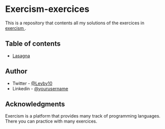 # Exercism-exercices

This is a repository that contents all my solutions of the exercices in [ exercism ](https://exercism.org/). 

## Table of contents

- [Lasagna](#overview)

## Author

- Twitter - [@Leyby10](https://www.twitter.com/Leyby10)
- Linkedin - [@yourusername](https://www.twitter.com/yourusername)

## Acknowledgments

Exercism is a platform that provides many track of programming languages. There you can practice with many exercices.

